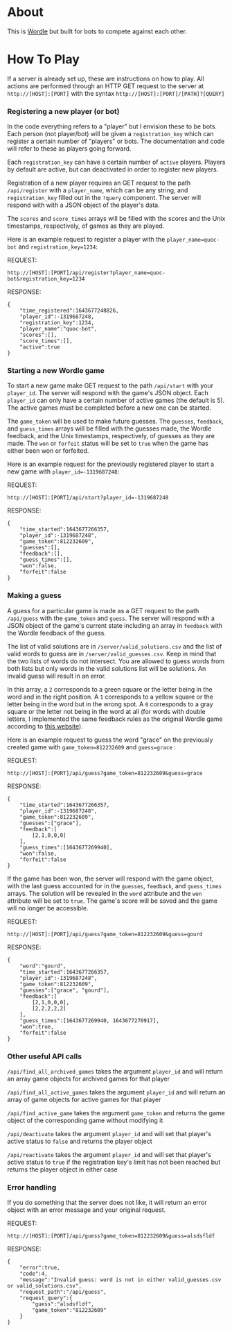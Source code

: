 # About

This is [Wordle](https://www.powerlanguage.co.uk/wordle/) but built for bots to compete against each other.

# How To Play

If a server is already set up, these are instructions on how to play. All actions are performed through an HTTP GET request to the server at `http://[HOST]:[PORT]` with the syntax `http://[HOST]:[PORT]/[PATH]?[QUERY]`

### Registering a new player (or bot)

In the code everything refers to a "player" but I envision these to be bots. Each person (not player/bot) will be given a `registration_key` which can register a certain number of "players" or bots. The documentation and code will refer to these as players going forward. 

Each `registration_key` can have a certain number of `active` players. Players by default are active, but can deactivated in order to register new players.

Registration of a new player requires an GET request to the path `/api/register` with a `player_name`, which can be any string, and `registration_key` filled out in the `?query` component. The server will respond with with a JSON object of the player's data.

The `scores` and `score_times` arrays will be filled with the scores and the Unix timestamps, respectively, of games as they are played.

Here is an example request to register a player with the `player_name=quoc-bot` and `registration_key=1234`:

REQUEST: 

```
http://[HOST]:[PORT]/api/register?player_name=quoc-bot&registration_key=1234
```

RESPONSE: 

```
{
    "time_registered":1643677248826,
    "player_id":-1319687248,
    "registration_key":1234,
    "player_name":"quoc-bot",
    "scores":[],
    "score_times":[],
    "active":true
}
```

### Starting a new Wordle game

To start a new game make GET request to the path `/api/start` with your `player_id`. The server will respond with the game's JSON object. Each `player_id` can only have a certain number of active games (the default is 5). The active games must be completed before a new one can be started.

The `game_token` will be used to make future guesses. The `guesses`, `feedback`, and `guess_times` arrays will be filled with the guesses made, the Wordle feedback, and the Unix timestamps, respectively, of guesses as they are made. The `won` or `forfeit` status will be set to `true` when the game has either been won or forfeited.

Here is an example request for the previously registered player to start a new game with `player_id=-1319687248`:

REQUEST: 

```
http://[HOST]:[PORT]/api/start?player_id=-1319687248
```

RESPONSE: 

```
{
    "time_started":1643677266357,
    "player_id":-1319687248",
    "game_token":812232609",
    "guesses":[],
    "feedback":[],
    "guess_times":[],
    "won":false,
    "forfeit":false
}
```

### Making a guess

A guess for a particular game is made as a GET request to the path `/api/guess` with the `game_token` and `guess`. The server will respond with a JSON object of the game's current state including an array in `feedback` with the Wordle feedback of the guess. 

The list of valid solutions are in `/server/valid_solutions.csv` and the list of valid words to guess are in `/server/valid_guesses.csv`. Keep in mind that the two lists of words do not intersect. You are allowed to guess words from both lists but only words in the valid solutions list will be solutions. An invalid guess will result in an error.

In this array, a `2` corresponds to a green square or the letter being in the word and in the right position. A `1` corresponds to a yellow square or the letter being in the word but in the wrong spot. A `0` corresponds to a gray square or the letter not being in the word at all (for words with double letters, I implemented the same feedback rules as the original Wordle game according to [this website](https://nerdschalk.com/wordle-same-letter-twice-rules-explained-how-does-it-work/)).

Here is an example request to guess the word "grace" on the previously created game with `game_token=812232609` and `guess=grace` :

REQUEST: 

```
http://[HOST]:[PORT]/api/guess?game_token=812232609&guess=grace
```

RESPONSE: 

```
{
    "time_started":1643677266357,
    "player_id":-1319687248",
    "game_token":812232609",
    "guesses":["grace"],
    "feedback":[
        [2,1,0,0,0]
    ],
    "guess_times":[1643677269940],
    "won":false,
    "forfeit":false
}
```

If the game has been won, the server will respond with the game object, with the last guess accounted for in the `guesses`, `feedback`, and `guess_times` arrays. The solution will be revealed in the `word` attribute and the `won` attribute will be set to `true`. The game's score will be saved and the game will no longer be accessible.

REQUEST: 

```
http://[HOST]:[PORT]/api/guess?game_token=812232609&guess=gourd
```

RESPONSE: 

```
{
    "word":"gourd",
    "time_started":1643677266357,
    "player_id":-1319687248",
    "game_token":812232609",
    "guesses":["grace", "gourd"],
    "feedback":[
        [2,1,0,0,0],
        [2,2,2,2,2]
    ],
    "guess_times":[1643677269940, 1643677270917],
    "won":true,
    "forfeit":false
}
```
### Other useful API calls

`/api/find_all_archived_games` takes the argument `player_id` and will return an array game objects for archived games for that player

`/api/find_all_active_games` takes the argument `player_id` and will return an array of game objects for active games for that player

`/api/find_active_game` takes the argument `game_token` and returns the game object of the corresponding game without modifying it

`/api/deactivate` takes the argument `player_id` and will set that player's active status to `false` and returns the player object

`/api/reactivate` takes the argument `player_id` and will set that player's active status to `true` if the registration key's limit has not been reached but returns the player object in either case

### Error handling

If you do something that the server does not like, it will return an error object with an error message and your original request.

REQUEST: 

```
http://[HOST]:[PORT]/api/guess?game_token=812232609&guess=alsdsfldf
```

RESPONSE:

```
{
    "error":true,
    "code":4,
    "message":"Invalid guess: word is not in either valid_guesses.csv or valid_solutions.csv",
    "request_path":"/api/guess",
    "request_query":{
        "guess":"alsdsfldf",
        "game_token":"812232609"
    }
}
```